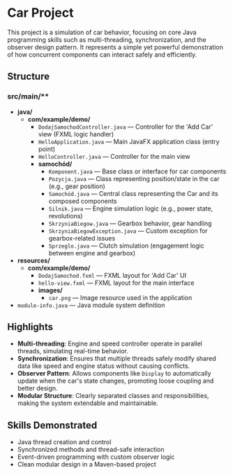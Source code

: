 # Car Project

This project is a simulation of car behavior, focusing on core Java programming skills such as multi-threading, synchronization, and the observer design pattern. It represents a simple yet powerful demonstration of how concurrent components can interact safely and efficiently.

## Structure

### src/main/**
  - **java/**
    - **com/example/demo/**
      - `DodajSamochodController.java`  — Controller for the 'Add Car' view (FXML logic handler)
      - `HelloApplication.java`         — Main JavaFX application class (entry point)
      - `HelloController.java`          — Controller for the main view
      - **samochód/**
        - `Komponent.java`                — Base class or interface for car components
        - `Pozycja.java`                  — Class representing position/state in the car (e.g., gear position)
        - `Samochód.java`                 — Central class representing the Car and its composed components
        - `Silnik.java`                   — Engine simulation logic (e.g., power state, revolutions)
        - `SkrzyniaBiegow.java`           — Gearbox behavior, gear handling
        - `SkrzyniaBiegowException.java`  — Custom exception for gearbox-related issues
        - `Sprzeglo.java`                 — Clutch simulation (engagement logic between engine and gearbox)
  - **resources/**
    - **com/example/demo/**
      - `DodajSamochod.fxml`              — FXML layout for 'Add Car' UI
      - `hello-view.fxml`                 — FXML layout for the main interface
      - **images/**
        - `car.png`                       — Image resource used in the application
  - `module-info.java`                    — Java module system definition



## Highlights

- **Multi-threading**: Engine and speed controller operate in parallel threads, simulating real-time behavior.
- **Synchronization**: Ensures that multiple threads safely modify shared data like speed and engine status without causing conflicts.
- **Observer Pattern**: Allows components like `Display` to automatically update when the car's state changes, promoting loose coupling and better design.
- **Modular Structure**: Clearly separated classes and responsibilities, making the system extendable and maintainable.

## Skills Demonstrated

- Java thread creation and control
- Synchronized methods and thread-safe interaction
- Event-driven programming with custom observer logic
- Clean modular design in a Maven-based project

